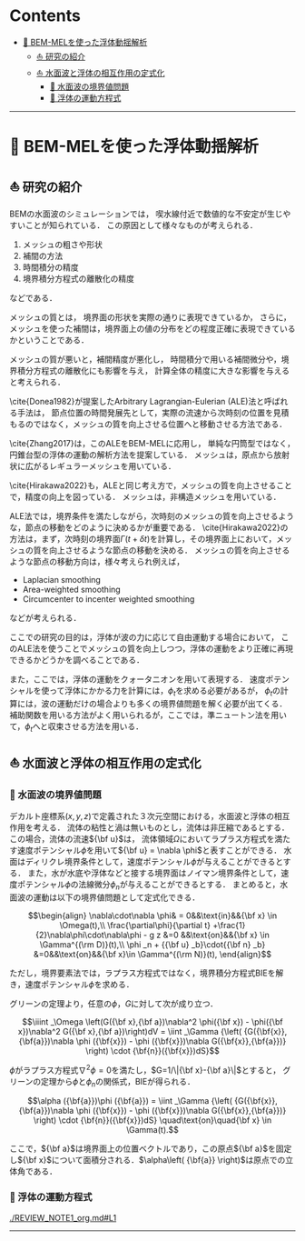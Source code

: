 # Contents
- [🐋 BEM-MELを使った浮体動揺解析](#-bem-melを使った浮体動揺解析)
    - [⛵ 研究の紹介](#-研究の紹介)
    - [⛵ 水面波と浮体の相互作用の定式化](#-水面波と浮体の相互作用の定式化)
        - [🪼 水面波の境界値問題](#-水面波の境界値問題)
        - [🪼 浮体の運動方程式](#-浮体の運動方程式)


---
# 🐋 BEM-MELを使った浮体動揺解析 

## ⛵ 研究の紹介 

BEMの水面波のシミュレーションでは，
喫水線付近で数値的な不安定が生じやすいことが知られている．
この原因として様々なものが考えられる．

1. メッシュの粗さや形状
2. 補間の方法
3. 時間積分の精度
4. 境界積分方程式の離散化の精度

などである．

メッシュの質とは，
境界面の形状を実際の通りに表現できているか，
さらに，メッシュを使った補間は，境界面上の値の分布をどの程度正確に表現できているかということである．

メッシュの質が悪いと，補間精度が悪化し，
時間積分で用いる補間微分や，境界積分方程式の離散化にも影響を与え，
計算全体の精度に大きな影響を与えると考えられる．

\cite{Donea1982}が提案したArbitrary Lagrangian-Eulerian (ALE)法と呼ばれる手法は，
節点位置の時間発展先として，実際の流速から次時刻の位置を見積もるのではなく，メッシュの質を向上させる位置へと移動させる方法である．

\cite{Zhang2017}は，このALEをBEM-MELに応用し，
単純な円筒型ではなく，円錐台型の浮体の運動の解析方法を提案している．
メッシュは，原点から放射状に広がるレギュラーメッシュを用いている．

\cite{Hirakawa2022}も，ALEと同じ考え方で，メッシュの質を向上させることで，精度の向上を図っている．
メッシュは，非構造メッシュを用いている．

ALE法では，境界条件を満たしながら，次時刻のメッシュの質を向上させるような，節点の移動をどのように決めるかが重要である．
\cite{Hirakawa2022}の方法は，まず，次時刻の境界面$\Gamma(t+\delta t)$を計算し，その境界面上において，メッシュの質を向上させるような節点の移動を決める．
メッシュの質を向上させるような節点の移動方向は，様々考えられ例えば，

* Laplacian smoothing
* Area-weighted smoothing
* Circumcenter to incenter weighted smoothing

などが考えられる．

ここでの研究の目的は，浮体が波の力に応じて自由運動する場合において，
このALE法を使うことでメッシュの質を向上しつつ，浮体の運動をより正確に再現できるかどうかを調べることである．

また，ここでは，浮体の運動をクォータニオンを用いて表現する．
速度ポテンシャルを使って浮体にかかる力を計算には，$\phi _t$を求める必要があるが，
$\phi _t$の計算には，波の運動だけの場合よりも多くの境界値問題を解く必要が出てくる．
補助関数を用いる方法がよく用いられるが，ここでは，準ニュートン法を用いて，$\phi _t$へと収束させる方法を用いる．

## ⛵ 水面波と浮体の相互作用の定式化 

### 🪼 水面波の境界値問題 

デカルト座標系$(x,y,z)$で定義された３次元空間における，水面波と浮体の相互作用を考える．
流体の粘性と渦は無いものとし，流体は非圧縮であるとする．
この場合，流体の流速${\bf u}$は，
流体領域$\Omega$においてラプラス方程式を満たす速度ポテンシャル$\phi$を用いて${\bf u} = \nabla \phi$と表すことができる．
水面はディリクレ境界条件として，速度ポテンシャル$\phi$が与えることができるとする．
また，水が水底や浮体などと接する境界面はノイマン境界条件として，速度ポテンシャル$\phi$の法線微分$\phi _n$が与えることができるとする．
まとめると，水面波の運動は以下の境界値問題として定式化できる．

```math
\begin{align}
\nabla\cdot\nabla \phi& = 0&&\text{in}&&{\bf x} \in \Omega(t),\\
\frac{\partial\phi}{\partial t} +\frac{1}{2}\nabla\phi\cdot\nabla\phi - g z &=0 &&\text{on}&&{\bf x} \in \Gamma^{(\rm D)}(t),\\
\phi _n + {{\bf u} _b}\cdot{{\bf n} _b} &=0&&\text{on}&&{\bf x}\in \Gamma^{(\rm N)}(t),
\end{align}
```

ただし，境界要素法では，ラプラス方程式ではなく，境界積分方程式BIEを解き，速度ポテンシャル$\phi$を求める．

グリーンの定理より，任意の$`\phi`$，$`G`$に対して次が成り立つ．

```math
\iiint _\Omega \left(G({\bf x},{\bf a})\nabla^2 \phi({\bf x}) - \phi({\bf x})\nabla^2 G({\bf x},{\bf a})\right)dV
= \iint _\Gamma {\left( {G({\bf{x}},{\bf{a}})\nabla \phi ({\bf{x}}) - \phi ({\bf{x}})\nabla G({\bf{x}},{\bf{a}})} \right) \cdot {\bf{n}}({\bf{x}})dS}
```

$`\phi`$がラプラス方程式$`\nabla^2\phi=0`$を満たし，$`G=1/\|{\bf x}-{\bf a}\|`$とすると，
グリーンの定理から$`\phi`$と$`\phi _n`$の関係式，BIEが得られる．

```math
\alpha ({\bf{a}})\phi ({\bf{a}}) = \iint _\Gamma {\left( {G({\bf{x}},{\bf{a}})\nabla \phi ({\bf{x}}) - \phi ({\bf{x}})\nabla G({\bf{x}},{\bf{a}})} \right) \cdot {\bf{n}}({\bf{x}})dS}
\quad\text{on}\quad{\bf x} \in \Gamma(t).
```

ここで，$`{\bf a}`$は境界面上の位置ベクトルであり，この原点$`{\bf a}`$を固定し$`{\bf x}`$について面積分される．$`\alpha\left( {\bf{a}} \right)`$は原点での立体角である．

### 🪼 浮体の運動方程式

[./REVIEW_NOTE1_org.md#L1](./REVIEW_NOTE1_org.md#L1)

---
